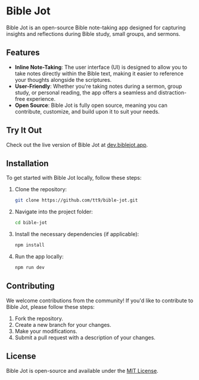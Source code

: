 # Bible Jot

Bible Jot is an open-source Bible note-taking app designed for capturing insights and reflections during Bible study, small groups, and sermons.

## Features

- **Inline Note-Taking**: The user interface (UI) is designed to allow you to take notes directly within the Bible text, making it easier to reference your thoughts alongside the scriptures.
- **User-Friendly**: Whether you're taking notes during a sermon, group study, or personal reading, the app offers a seamless and distraction-free experience.
- **Open Source**: Bible Jot is fully open source, meaning you can contribute, customize, and build upon it to suit your needs.

## Try It Out

Check out the live version of Bible Jot at [dev.biblejot.app](https://dev.biblejot.app).

## Installation

To get started with Bible Jot locally, follow these steps:

1. Clone the repository:

   ```bash
   git clone https://github.com/tt9/bible-jot.git
   ```

2. Navigate into the project folder:

   ```bash
   cd bible-jot
   ```

3. Install the necessary dependencies (if applicable):

   ```bash
   npm install
   ```

4. Run the app locally:
   ```bash
   npm run dev
   ```

## Contributing

We welcome contributions from the community! If you'd like to contribute to Bible Jot, please follow these steps:

1. Fork the repository.
2. Create a new branch for your changes.
3. Make your modifications.
4. Submit a pull request with a description of your changes.

## License

Bible Jot is open-source and available under the [MIT License](https://mit-license.org/).
